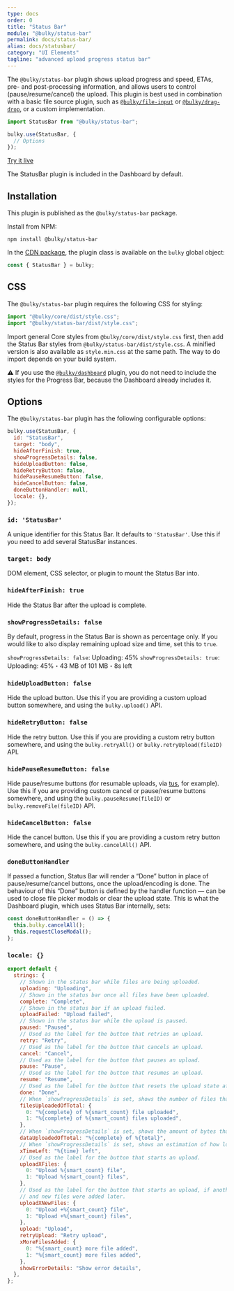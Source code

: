 ```yaml
---
type: docs
order: 0
title: "Status Bar"
module: "@bulky/status-bar"
permalink: docs/status-bar/
alias: docs/statusbar/
category: "UI Elements"
tagline: "advanced upload progress status bar"
---
```


The `@bulky/status-bar` plugin shows upload progress and speed, ETAs, pre- and post-processing information, and allows users to control (pause/resume/cancel) the upload.
This plugin is best used in combination with a basic file source plugin, such as [`@bulky/file-input`][] or [`@bulky/drag-drop`][], or a custom implementation.

```js
import StatusBar from "@bulky/status-bar";

bulky.use(StatusBar, {
  // Options
});
```

<a class="TryButton" href="/examples/statusbar/">Try it live</a>

The StatusBar plugin is included in the Dashboard by default.

## Installation

This plugin is published as the `@bulky/status-bar` package.

Install from NPM:

```shell
npm install @bulky/status-bar
```

In the [CDN package](/docs/#With-a-script-tag), the plugin class is available on the `bulky` global object:

```js
const { StatusBar } = bulky;
```

## CSS

The `@bulky/status-bar` plugin requires the following CSS for styling:

```js
import "@bulky/core/dist/style.css";
import "@bulky/status-bar/dist/style.css";
```

Import general Core styles from `@bulky/core/dist/style.css` first, then add the Status Bar styles from `@bulky/status-bar/dist/style.css`. A minified version is also available as `style.min.css` at the same path. The way to do import depends on your build system.

⚠️ If you use the [`@bulky/dashboard`](/docs/dashboard) plugin, you do not need to include the styles for the Progress Bar, because the Dashboard already includes it.

## Options

The `@bulky/status-bar` plugin has the following configurable options:

```js
bulky.use(StatusBar, {
  id: "StatusBar",
  target: "body",
  hideAfterFinish: true,
  showProgressDetails: false,
  hideUploadButton: false,
  hideRetryButton: false,
  hidePauseResumeButton: false,
  hideCancelButton: false,
  doneButtonHandler: null,
  locale: {},
});
```

### `id: 'StatusBar'`

A unique identifier for this Status Bar. It defaults to `'StatusBar'`. Use this if you need to add several StatusBar instances.

### `target: body`

DOM element, CSS selector, or plugin to mount the Status Bar into.

### `hideAfterFinish: true`

Hide the Status Bar after the upload is complete.

### `showProgressDetails: false`

By default, progress in the Status Bar is shown as percentage only. If you would like to also display remaining upload size and time, set this to `true`.

`showProgressDetails: false`: Uploading: 45%
`showProgressDetails: true`: Uploading: 45%・43 MB of 101 MB・8s left

### `hideUploadButton: false`

Hide the upload button. Use this if you are providing a custom upload button somewhere, and using the `bulky.upload()` API.

### `hideRetryButton: false`

Hide the retry button. Use this if you are providing a custom retry button somewhere, and using the `bulky.retryAll()` or `bulky.retryUpload(fileID)` API.

### `hidePauseResumeButton: false`

Hide pause/resume buttons (for resumable uploads, via [tus](http://tus.io), for example). Use this if you are providing custom cancel or pause/resume buttons somewhere, and using the `bulky.pauseResume(fileID)` or `bulky.removeFile(fileID)` API.

### `hideCancelButton: false`

Hide the cancel button. Use this if you are providing a custom retry button somewhere, and using the `bulky.cancelAll()` API.

### `doneButtonHandler`

If passed a function, Status Bar will render a “Done” button in place of pause/resume/cancel buttons, once the upload/encoding is done. The behaviour of this “Done” button is defined by the handler function — can be used to close file picker modals or clear the upload state. This is what the Dashboard plugin, which uses Status Bar internally, sets:

```js
const doneButtonHandler = () => {
  this.bulky.cancelAll();
  this.requestCloseModal();
};
```

### `locale: {}`

```js
export default {
  strings: {
    // Shown in the status bar while files are being uploaded.
    uploading: "Uploading",
    // Shown in the status bar once all files have been uploaded.
    complete: "Complete",
    // Shown in the status bar if an upload failed.
    uploadFailed: "Upload failed",
    // Shown in the status bar while the upload is paused.
    paused: "Paused",
    // Used as the label for the button that retries an upload.
    retry: "Retry",
    // Used as the label for the button that cancels an upload.
    cancel: "Cancel",
    // Used as the label for the button that pauses an upload.
    pause: "Pause",
    // Used as the label for the button that resumes an upload.
    resume: "Resume",
    // Used as the label for the button that resets the upload state after an upload
    done: "Done",
    // When `showProgressDetails` is set, shows the number of files that have been fully uploaded so far.
    filesUploadedOfTotal: {
      0: "%{complete} of %{smart_count} file uploaded",
      1: "%{complete} of %{smart_count} files uploaded",
    },
    // When `showProgressDetails` is set, shows the amount of bytes that have been uploaded so far.
    dataUploadedOfTotal: "%{complete} of %{total}",
    // When `showProgressDetails` is set, shows an estimation of how long the upload will take to complete.
    xTimeLeft: "%{time} left",
    // Used as the label for the button that starts an upload.
    uploadXFiles: {
      0: "Upload %{smart_count} file",
      1: "Upload %{smart_count} files",
    },
    // Used as the label for the button that starts an upload, if another upload has been started in the past
    // and new files were added later.
    uploadXNewFiles: {
      0: "Upload +%{smart_count} file",
      1: "Upload +%{smart_count} files",
    },
    upload: "Upload",
    retryUpload: "Retry upload",
    xMoreFilesAdded: {
      0: "%{smart_count} more file added",
      1: "%{smart_count} more files added",
    },
    showErrorDetails: "Show error details",
  },
};
```

[`@bulky/file-input`]: /docs/file-input
[`@bulky/drag-drop`]: /docs/drag-drop

